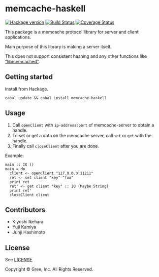 memcache-haskell
================

[![Hackage version](https://img.shields.io/hackage/v/memcache-haskell.svg?style=flat)](https://hackage.haskell.org/package/memcache-haskell)  [![Build Status](https://travis-ci.org/gree/memcache-haskell.png?branch=master)](https://travis-ci.org/gree/memcache-haskell) [![Coverage Status](https://coveralls.io/repos/gree/memcache-haskell/badge.png)](https://coveralls.io/r/gree/memcache-haskell)

This package is a memcache protocol library for server and client applications.

Main purpose of this library is making a server itself.

This does not support consistent hashing  and any other functions like ["libmemcached"](http://libmemcached.org/libMemcached.html).

## Getting started

Install from Hackage.

    cabal update && cabal install memcache-haskell

## Usage

1. Call `openClient` with `ip-address:port` of memcache-server to obtain a handle.
2. To set or get a data on the memcache server, call `set` or `get` with the handle.
3. Finally call `closeClient` after you are done.

Example:

```
main :: IO ()
main = do
  client <- openClient "127.0.0.0:11211"
  ret <- set client "key" "foo"
  print ret
  ret' <- get client "key" :: IO (Maybe String)
  print ret'
  closeClient client
```

## Contributors

* Kiyoshi Ikehara
* Yuji Kamiya
* Junji Hashimoto

## License

See [LICENSE](LICENSE).

Copyright © Gree, Inc. All Rights Reserved.
